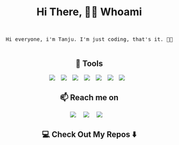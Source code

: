<!--
--->  

<h1 align="center">Hi There, 👨‍💻 Whoami</h1>
 <br>
<p align="center">
  <samp>Hi everyone, i'm Tanju. I'm just coding, that's it. 🕺🏻
  </samp>
  <br> <br>
</p>

<h2 align="center"> 🔭 Tools</h2>
<p align="center">
  <img src="https://img.shields.io/badge/HTML5-2300D9FF?style=for-the-badge&logo=html5&logoColor=white&color=black"/>&nbsp;&nbsp;&nbsp;
      <img src="https://img.shields.io/badge/C%23-2300D9FF?style=for-the-badge&logo=csharp&logoColor=white&color=black"/>&nbsp;&nbsp;&nbsp;
    <img src="https://img.shields.io/badge/.NET-2300D9FF?style=for-the-badge&logo=.net&logoColor=white&color=black"/>&nbsp;&nbsp;&nbsp;
        <img src="https://img.shields.io/badge/MSSQL-2300D9FF?style=for-the-badge&logo=microsoftsqlserver&logoColor=white&color=black"/>&nbsp;&nbsp;&nbsp;
    <img src="https://img.shields.io/badge/JAVASCRIPT-2300D9FF?style=for-the-badge&logo=javascript&logoColor=white&color=black"/>&nbsp;&nbsp;&nbsp;
        <img src="https://img.shields.io/badge/ORACLE-2300D9FF?style=for-the-badge&logo=oracle&logoColor=white&color=black"/>&nbsp;&nbsp;&nbsp;
        <img src="https://img.shields.io/badge/ANDROID%20STUDIO-2300D9FF?style=for-the-badge&logo=androidstudio&logoColor=white&color=black"/>&nbsp;&nbsp;&nbsp;        


</p>



<h2  align="center">📫 Reach me on</h2>
<p align="center">
  <a target="_blank"href="https://www.linkedin.com/in/%D0%B2%D0%B8%D1%82%D0%B0%D0%BB%D0%B8%D0%B9-%D1%80%D0%B5%D0%B4%D1%8C%D0%BA%D0%B0-391220205/"><img src="https://img.shields.io/badge/linkedin-%230077B5.svg?&style=for-the-badge&logo=linkedin&logoColor=white" /></a>&nbsp;&nbsp;&nbsp;&nbsp;
  <a target="_blank"href="https://twitter.com/vi_dev0"><img src="https://img.shields.io/badge/twitter-%231DA1F2.svg?&style=for-the-badge&logo=twitter&logoColor=white" /></a>&nbsp;&nbsp;&nbsp;&nbsp;
  <a href="mailto:vitalii.redka.dev@gmail.com?subject=Hello%20Vi,%20From%20Github"><img src="https://img.shields.io/badge/gmail-%23D14836.svg?&style=for-the-badge&logo=gmail&logoColor=white" /></a>&nbsp;&nbsp;&nbsp;&nbsp;
</p>



<h2  align="center">💻 Check Out My Repos ⬇️ </h2>
